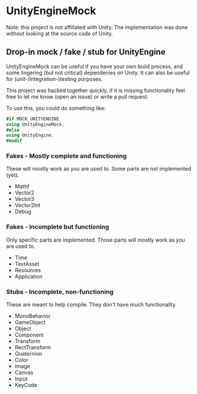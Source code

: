 # UnityEngineMock

Note: this project is not affiliated with Unity. The implementation was done
without looking at the source code of Unity.

## Drop-in mock / fake / stub for UnityEngine

UnityEngineMock can be useful if you have your own build process, and some
lingering (but not critical) dependenies on Unity. It can also be useful for
(unit-/integration-)testing purposes.

This project was hacked together quickly, if it is missing functionality feel
free to let me know (open an issue) or write a pull request.

To use this, you could do something like:

```c#
#if MOCK_UNITYENGINE
using UnityEngineMock;
#else
using UnityEngine;
#endif
```

### Fakes - Mostly complete and functioning

These will mostly work as you are used to. Some parts are not implemented (yet).

- Mathf
- Vector2
- Vector3
- Vector2Int
- Debug


### Fakes - Incomplete but functioning

Only specific parts are implemented. Those parts will mostly work as you are used to.

- Time
- TextAsset
- Resources
- Application


### Stubs - Incomplete, non-functioning

These are meant to help compile. They don't have much functionality.

- MonoBehavior
- GameObject
- Object
- Component
- Transform
- RectTransform
- Quaternion
- Color
- Image
- Canvas
- Input
- KeyCode


